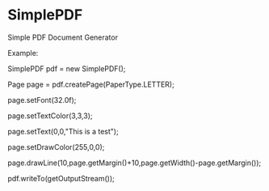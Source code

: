 SimplePDF
=========

Simple PDF Document Generator


Example:

 SimplePDF pdf = new SimplePDF();
 
 Page page = pdf.createPage(PaperType.LETTER);
 
 page.setFont(32.0f);
 
 page.setTextColor(3,3,3);
 
 page.setText(0,0,"This is a test");
 
 page.setDrawColor(255,0,0);
 
 page.drawLine(10,page.getMargin()+10,page.getWidth()-page.getMargin());

 pdf.writeTo(getOutputStream());

